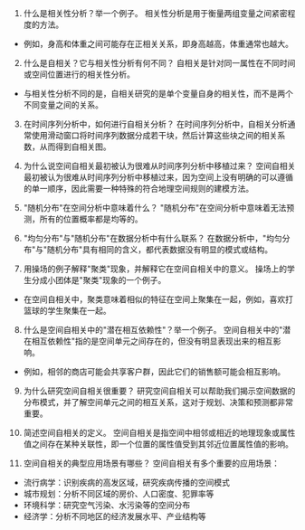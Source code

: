 1. 什么是相关性分析？举一个例子。
相关性分析是用于衡量两组变量之间紧密程度的方法。
- 例如，身高和体重之间可能存在正相关关系，即身高越高，体重通常也越大。

2. 什么是自相关？它与相关性分析有何不同？
自相关是针对同一属性在不同时间或空间位置进行的相关性分析。
- 与相关性分析不同的是，自相关研究的是单个变量自身的相关性，而不是两个不同变量之间的关系。

3. 在时间序列分析中，如何进行自相关分析？
在时间序列分析中，自相关分析通常使用滑动窗口将时间序列数据分成若干块，然后计算这些块之间的相关系数，从而得到自相关图。

4. 为什么说空间自相关最初被认为很难从时间序列分析中移植过来？
空间自相关最初被认为很难从时间序列分析中移植过来，因为空间上没有明确的可以遵循的单一顺序，因此需要一种特殊的符合地理空间规则的建模方法。

5. "随机分布"在空间分析中意味着什么？
"随机分布"在空间分析中意味着无法预测，所有的位置概率都是均等的。

6. "均匀分布"与"随机分布"在数据分析中有什么联系？
在数据分析中，"均匀分布"与"随机分布"具有相同的含义，都代表数据没有明显的模式或结构。

7. 用操场的例子解释"聚类"现象，并解释它在空间自相关中的意义。
操场上的学生分成小团体是"聚类"现象的一个例子。
- 在空间自相关中，聚类意味着相似的特征在空间上聚集在一起，例如，喜欢打篮球的学生聚集在一起。

8. 什么是空间自相关中的"潜在相互依赖性"？举一个例子。
空间自相关中的"潜在相互依赖性"指的是空间单元之间存在的，但没有明显表现出来的相互影响。
- 例如，相邻的商店可能会共享客户群，因此它们的销售额可能会相互影响。

9. 为什么研究空间自相关很重要？
研究空间自相关可以帮助我们揭示空间数据的分布模式，并了解空间单元之间的相互关系，这对于规划、决策和预测都非常重要。

10. 简述空间自相关的定义。
空间自相关是指空间中相邻或相近的地理现象或属性值之间存在某种关联性，即一个位置的属性值受到其邻近位置属性值的影响。

11. 空间自相关的典型应用场景有哪些？
空间自相关有多个重要的应用场景：
- 流行病学：识别疾病的高发区域，研究疾病传播的空间模式
- 城市规划：分析不同区域的房价、人口密度、犯罪率等
- 环境科学：研究空气污染、水污染等的空间分布
- 经济学：分析不同地区的经济发展水平、产业结构等